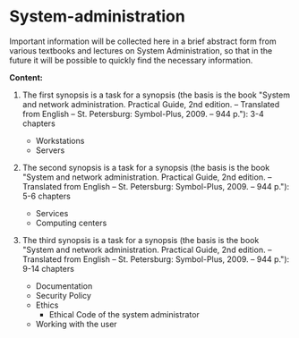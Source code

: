 # System-administration
Important information will be collected here in a brief abstract form from various textbooks and lectures on System Administration, so that in the future it will be possible to quickly find the necessary information.

**Content:**

1. The first synopsis is a task for a synopsis (the basis is the book "System and network administration. Practical Guide, 2nd edition. – Translated from English – St. Petersburg: Symbol-Plus, 2009. – 944 p."): 3-4 chapters
   - Workstations
   - Servers

2. The second synopsis is a task for a synopsis (the basis is the book "System and network administration. Practical Guide, 2nd edition. – Translated from English – St. Petersburg: Symbol-Plus, 2009. – 944 p."): 5-6 chapters
   - Services
   - Computing centers

3. The third synopsis is a task for a synopsis (the basis is the book "System and network administration. Practical Guide, 2nd edition. – Translated from English – St. Petersburg: Symbol-Plus, 2009. – 944 p."): 9-14 chapters
     - Documentation
     - Security Policy
     - Ethics
       - Ethical Code of the system administrator
     - Working with the user
